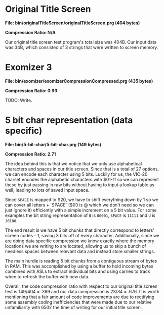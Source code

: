 # Original Title Screen

**File: bin/originalTitleScreen/originalTitleScreen.prg  (404 bytes)**

**Compression Ratio: N/A**

Our original title screen test program's total size was 404B. Our input data was
34B, which consisted of 3 strings that were written to screen memory.

# Exomizer 3

**File: bin/exomizer/exomizerCompressionCompressed.prg (435 bytes)**

**Compression Ratio: 0.93**

TODO: Write.

# 5 bit char representation (data specific)

**File: bin/5-bit-char/5-bit-char.prg (149 bytes)**

**Compression Ratio: 2.71**

The idea behind this is that we notice that we only use alphabetical characters
and spaces in our title screen. Since that is a total of 27 options, we can
encode each character using 5 bits.  Luckily for us, the VIC-20 charset encodes
the alphabetic characters with $01-1f so we can represent these by just passing
in raw bits without having to input a lookup table as well, leading to lots of
saved input space.

Since `SPACE` is mapped to $20, we have to shift everything down by 1 so we can
cover all letters + `SPACE` ($00 is @ which we don't need so we can just ignore
it) efficiently with a simple increment on a 5 bit value. For some examples the
bit string representation of `B` is `00001`, `SPACE` is `11111` and `U` is
`10100`.

The end result is we have 5 bit chunks that directly correspond to letters'
screen codes - 1, saving 3 bits off of every character. Additionally, since we
are doing data specific compression we know exactly where the memory locations
we are writing to are located, allowing us to skip a bunch of needless spaces
between relevant data and instead store smaller strings.

The main hurdle is reading 5 bit chunks from a contiguous stream of bytes in
RAM. This was accomplished by using a buffer to hold incoming bytes combined
with ASLs to extract individual bits and using carries to track when to refresh
the buffer with new data.

Overall, the code compression ratio with respect to our original title screen
test is 149/404 = .369 and our data compression is 23/34 = .676. It is worth
mentioning that a fair amount of code improvements are due to rectifying some
assembly coding inefficiencies that were made due to our relative unfamiliarity
with 6502 the time of writing for our initial title screen.

